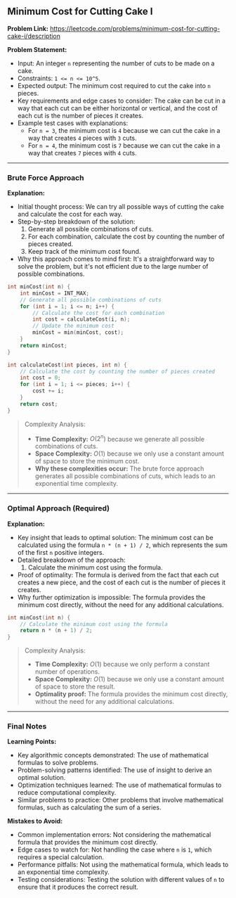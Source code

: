 ## Minimum Cost for Cutting Cake I
**Problem Link:** https://leetcode.com/problems/minimum-cost-for-cutting-cake-i/description

**Problem Statement:**
- Input: An integer `n` representing the number of cuts to be made on a cake.
- Constraints: `1 <= n <= 10^5`.
- Expected output: The minimum cost required to cut the cake into `n` pieces.
- Key requirements and edge cases to consider: The cake can be cut in a way that each cut can be either horizontal or vertical, and the cost of each cut is the number of pieces it creates.
- Example test cases with explanations:
  - For `n = 3`, the minimum cost is `4` because we can cut the cake in a way that creates `4` pieces with `3` cuts.
  - For `n = 4`, the minimum cost is `7` because we can cut the cake in a way that creates `7` pieces with `4` cuts.

---

### Brute Force Approach

**Explanation:**
- Initial thought process: We can try all possible ways of cutting the cake and calculate the cost for each way.
- Step-by-step breakdown of the solution:
  1. Generate all possible combinations of cuts.
  2. For each combination, calculate the cost by counting the number of pieces created.
  3. Keep track of the minimum cost found.
- Why this approach comes to mind first: It's a straightforward way to solve the problem, but it's not efficient due to the large number of possible combinations.

```cpp
int minCost(int n) {
    int minCost = INT_MAX;
    // Generate all possible combinations of cuts
    for (int i = 1; i <= n; i++) {
        // Calculate the cost for each combination
        int cost = calculateCost(i, n);
        // Update the minimum cost
        minCost = min(minCost, cost);
    }
    return minCost;
}

int calculateCost(int pieces, int n) {
    // Calculate the cost by counting the number of pieces created
    int cost = 0;
    for (int i = 1; i <= pieces; i++) {
        cost += i;
    }
    return cost;
}
```

> Complexity Analysis:
> - **Time Complexity:** $O(2^n)$ because we generate all possible combinations of cuts.
> - **Space Complexity:** $O(1)$ because we only use a constant amount of space to store the minimum cost.
> - **Why these complexities occur:** The brute force approach generates all possible combinations of cuts, which leads to an exponential time complexity.

---

### Optimal Approach (Required)

**Explanation:**
- Key insight that leads to optimal solution: The minimum cost can be calculated using the formula `n * (n + 1) / 2`, which represents the sum of the first `n` positive integers.
- Detailed breakdown of the approach:
  1. Calculate the minimum cost using the formula.
- Proof of optimality: The formula is derived from the fact that each cut creates a new piece, and the cost of each cut is the number of pieces it creates.
- Why further optimization is impossible: The formula provides the minimum cost directly, without the need for any additional calculations.

```cpp
int minCost(int n) {
    // Calculate the minimum cost using the formula
    return n * (n + 1) / 2;
}
```

> Complexity Analysis:
> - **Time Complexity:** $O(1)$ because we only perform a constant number of operations.
> - **Space Complexity:** $O(1)$ because we only use a constant amount of space to store the result.
> - **Optimality proof:** The formula provides the minimum cost directly, without the need for any additional calculations.

---

### Final Notes

**Learning Points:**
- Key algorithmic concepts demonstrated: The use of mathematical formulas to solve problems.
- Problem-solving patterns identified: The use of insight to derive an optimal solution.
- Optimization techniques learned: The use of mathematical formulas to reduce computational complexity.
- Similar problems to practice: Other problems that involve mathematical formulas, such as calculating the sum of a series.

**Mistakes to Avoid:**
- Common implementation errors: Not considering the mathematical formula that provides the minimum cost directly.
- Edge cases to watch for: Not handling the case where `n` is `1`, which requires a special calculation.
- Performance pitfalls: Not using the mathematical formula, which leads to an exponential time complexity.
- Testing considerations: Testing the solution with different values of `n` to ensure that it produces the correct result.